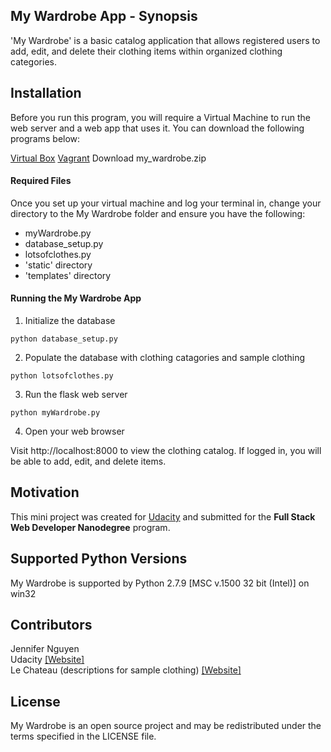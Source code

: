 ## My Wardrobe App - Synopsis

'My Wardrobe' is a basic catalog application that allows registered users to add, edit, and delete their clothing items within organized clothing categories.


## Installation

Before you run this program, you will require a Virtual Machine to run the web server and a web app that uses it. You can download the following programs below: 

[Virtual Box](https://www.virtualbox.org/wiki/Downloads)
[Vagrant](https://www.vagrantup.com/downloads)
Download my_wardrobe.zip

#### Required Files

Once you set up your virtual machine and log your terminal in, change your directory to the My Wardrobe folder and ensure you have the following:

* myWardrobe.py
* database_setup.py
* lotsofclothes.py
* 'static' directory
* 'templates' directory

#### Running the My Wardrobe App

1. Initialize the database

```
python database_setup.py
```

2. Populate the database with clothing catagories and sample clothing

```
python lotsofclothes.py
```

3. Run the flask web server

```
python myWardrobe.py
```

4. Open your web browser

Visit http://localhost:8000 to view the clothing catalog. If logged in, you will be able to add, edit, and delete items.

## Motivation

This mini project was created for [Udacity](https://www.udacity.com/) and submitted for the **Full Stack Web Developer Nanodegree** program. 

## Supported Python Versions

My Wardrobe is supported by Python 2.7.9 [MSC v.1500 32 bit (Intel)] on win32

## Contributors

Jennifer Nguyen  
Udacity  [[Website]](https://www.udacity.com/)  
Le Chateau (descriptions for sample clothing)  [[Website]](https://www.lechateau.com/)

## License

My Wardrobe is an open source project and may be redistributed under the terms specified in the LICENSE file.
